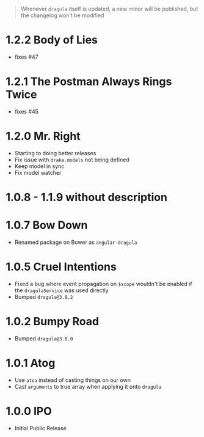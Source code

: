 > Whenever `dragula` itself is updated, a new minor will be published, but the changelog won't be modified

# 1.2.2 Body of Lies

- fixes #47

# 1.2.1 The Postman Always Rings Twice

- fixes #45

# 1.2.0 Mr. Right

- Starting to doing better releases
- Fix issue with `drake.models` not being defined
- Keep model in sync
- Fix model watcher

# 1.0.8 - 1.1.9 without description

# 1.0.7 Bow Down

- Renamed package on Bower as `angular-dragula`

# 1.0.5 Cruel Intentions

- Fixed a bug where event propagation on `$scope` wouldn't be enabled if the `dragulaService` was used directly
- Bumped `dragula@3.0.2`

# 1.0.2 Bumpy Road

- Bumped `dragula@3.0.0`

# 1.0.1 Atog

- Use `atoa` instead of casting things on our own
- Cast `arguments` to true array when applying it onto `dragula`

# 1.0.0 IPO

- Initial Public Release

